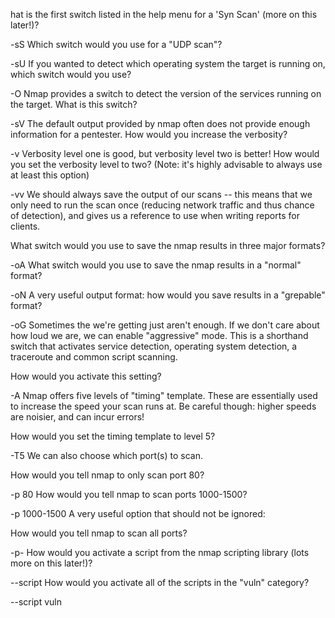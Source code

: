 hat is the first switch listed in the help menu for a 'Syn Scan' (more on this later!)?

-sS
Which switch would you use for a "UDP scan"?

-sU
If you wanted to detect which operating system the target is running on, which switch would you use?

-O
Nmap provides a switch to detect the version of the services running on the target. What is this switch?

-sV
The default output provided by nmap often does not provide enough information for a pentester. How would you increase the verbosity?

-v
Verbosity level one is good, but verbosity level two is better! How would you set the verbosity level to two?
(Note: it's highly advisable to always use at least this option)

-vv
We should always save the output of our scans -- this means that we only need to run the scan once (reducing network traffic and thus chance of detection), and gives us a reference to use when writing reports for clients.

What switch would you use to save the nmap results in three major formats?

-oA
What switch would you use to save the nmap results in a "normal" format?

-oN
A very useful output format: how would you save results in a "grepable" format?

-oG
Sometimes the we're getting just aren't enough. If we don't care about how loud we are, we can enable "aggressive" mode. This is a shorthand switch that activates service detection, operating system detection, a traceroute and common script scanning.

How would you activate this setting?

-A
Nmap offers five levels of "timing" template. These are essentially used to increase the speed your scan runs at. Be careful though: higher speeds are noisier, and can incur errors!

How would you set the timing template to level 5?

-T5
We can also choose which port(s) to scan.

How would you tell nmap to only scan port 80?

-p 80
How would you tell nmap to scan ports 1000-1500?

-p 1000-1500
A very useful option that should not be ignored:

How would you tell nmap to scan all ports?

-p-
How would you activate a script from the nmap scripting library (lots more on this later!)?

--script
How would you activate all of the scripts in the "vuln" category?

--script vuln